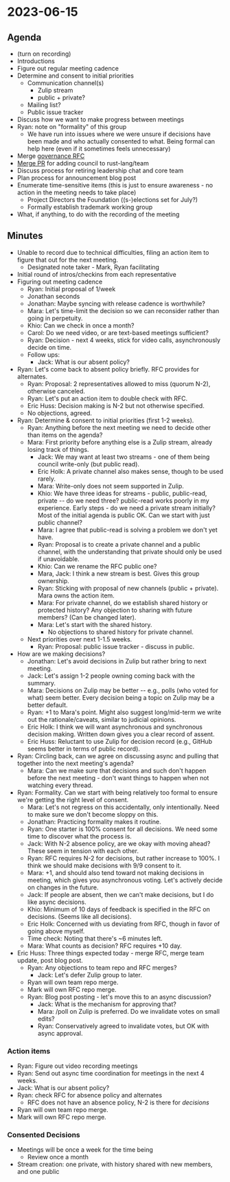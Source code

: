 # 2023-06-15 

## Agenda

- (turn on recording)
- Introductions
- Figure out regular meeting cadence
- Determine and consent to initial priorities
    - Communication channel(s)
      - Zulip stream
      - public + private?
    - Mailing list?
    - Public issue tracker
- Discuss how we want to make progress between meetings
- Ryan: note on "formality" of this group
    - We have run into issues where we were unsure if decisions have been made and who actually consented to what. Being formal can help here (even if it sometimes feels unnecessary)
- Merge [governance RFC](https://github.com/rust-lang/rfcs/pull/3392)
- [Merge PR](https://github.com/rust-lang/team/pull/1011) for adding council to rust-lang/team
- Discuss process for retiring leadership chat and core team
- Plan process for announcement blog post
- Enumerate time-sensitive items (this is just to ensure awareness - no action in the meeting needs to take place)
    - Project Directors the Foundation ((s-)elections set for July?)
    - Formally establish trademark working group
- What, if anything, to do with the recording of the meeting

## Minutes

- Unable to record due to technical difficulties, filing an action item to figure that out for the next meeting.
    - Designated note taker - Mark, Ryan facilitating
- Initial round of intros/checkins from each representative
- Figuring out meeting cadence
    - Ryan: Initial proposal of 1/week
    - Jonathan seconds
    - Jonathan: Maybe syncing with release cadence is worthwhile?
    - Mara: Let's time-limit the decision so we can reconsider rather than going in perpetuity.
    - Khio: Can we check in once a month?
    - Carol: Do we need video, or are text-based meetings sufficient?
    - Ryan: Decision - next 4 weeks, stick for video calls, asynchronously decide on time.
    - Follow ups:
        - Jack: What is our absent policy?
- Ryan: Let's come back to absent policy briefly. RFC provides for alternates.
    - Ryan: Proposal: 2 representatives allowed to miss (quorum N-2), otherwise canceled.
    - Ryan: Let's put an action item to double check with RFC.
    - Eric Huss: Decision making is N-2 but not otherwise specified.
    - No objections, agreed.
- Ryan: Determine & consent to initial priorities (first 1-2 weeks).
    - Ryan: Anything before the next meeting we need to decide other than items on the agenda?
    - Mara: First priority before anything else is a Zulip stream, already losing track of things.
        - Jack: We may want at least two streams - one of them being council write-only (but public read).
        - Eric Holk: A private channel also makes sense, though to be used rarely.
        - Mara: Write-only does not seem supported in Zulip.
        - Khio: We have three ideas for streams - public, public-read, private -- do we need three? public-read works poorly in my experience. Early steps - do we need a private stream initially? Most of the initial agenda is public OK. Can we start with just public channel?
        - Mara: I agree that public-read is solving a problem we don't yet have.
        - Ryan: Proposal is to create a private channel and a public channel, with the understanding that private should only be used if unavoidable.
        - Khio: Can we rename the RFC public one?
        - Mara, Jack: I think a new stream is best. Gives this group ownership.
        - Ryan: Sticking with proposal of new channels (public + private). Mara owns the action item.
        - Mara: For private channel, do we establish shared history or protected history? Any objection to sharing with future members? (Can be changed later).
        - Mara: Let's start with the shared history.
            - No objections to shared history for private channel.
    - Next priorities over next 1-1.5 weeks.
        - Ryan: Proposal: public issue tracker - discuss in public.
- How are we making decisions?
    - Jonathan: Let's avoid decisions in Zulip but rather bring to next meeting.
    - Jack: Let's assign 1-2 people owning coming back with the summary.
    - Mara: Decisions on Zulip may be better -- e.g., polls (who voted for what) seem better. Every decision being a topic on Zulip may be a better default.
    - Ryan: +1 to Mara's point. Might also suggest long/mid-term we write out the rationale/caveats, similar to judicial opinions.
    - Eric Holk: I think we will want asynchronous and synchronous decision making. Written down gives you a clear record of assent.
    - Eric Huss: Reluctant to use Zulip for decision record (e.g., GitHub seems better in terms of public record).
- Ryan: Circling back, can we agree on discussing async and pulling that together into the next meeting's agenda?
    - Mara: Can we make sure that decisions and such don't happen before the next meeting - don't want things to happen when not watching every thread.
- Ryan: Formality. Can we start with being relatively too formal to ensure we're getting the right level of consent.
    - Mara: Let's not regress on this accidentally, only intentionally. Need to make sure we don't become sloppy on this.
    - Jonathan: Practicing formality makes it routine.
    - Ryan: One starter is 100% consent for all decisions. We need some time to discover what the process is.
    - Jack: With N-2 absence policy, are we okay with moving ahead? These seem in tension with each other.
    - Ryan: RFC requires N-2 for decisions, but rather increase to 100%. I think we should make decisions with 9/9 consent to it.
    - Mara: +1, and should also tend toward not making decisions in meeting, which gives you asynchronous voting. Let's actively decide on changes in the future.
    - Jack: If people are absent, then we can't make decisions, but I do like async decisions.
    - Khio: Minimum of 10 days of feedback is specified in the RFC on decisions. (Seems like all decisions).
    - Eric Holk: Concerned with us deviating from RFC, though in favor of going above myself.
    - Time check: Noting that there's ~6 minutes left.
    - Mara: What counts as decision? RFC requires +10 day.
- Eric Huss: Three things expected today - merge RFC, merge team update, post blog post.
    - Ryan: Any objections to team repo and RFC merges?
        - Jack: Let's defer Zulip group to later.
    - Ryan will own team repo merge.
    - Mark will own RFC repo merge.
    - Ryan: Blog post posting - let's move this to an async discussion?
        - Jack: What is the mechanism for approving that?
        - Mara: /poll on Zulip is preferred. Do we invalidate votes on small edits?
        - Ryan: Conservatively agreed to invalidate votes, but OK with async approval.

### Action items

- Ryan: Figure out video recording meetings
- Ryan: Send out async time coordination for meetings in the next 4 weeks.
- Jack: What is our absent policy?
- Ryan: check RFC for absence policy and alternates
    - RFC does not have an absence policy, N-2 is there for *decisions*
- Ryan will own team repo merge.
- Mark will own RFC repo merge.

### Consented Decisions

- Meetings will be once a week for the time being
    - Review once a month
- Stream creation: one private, with history shared with new members, and one public
